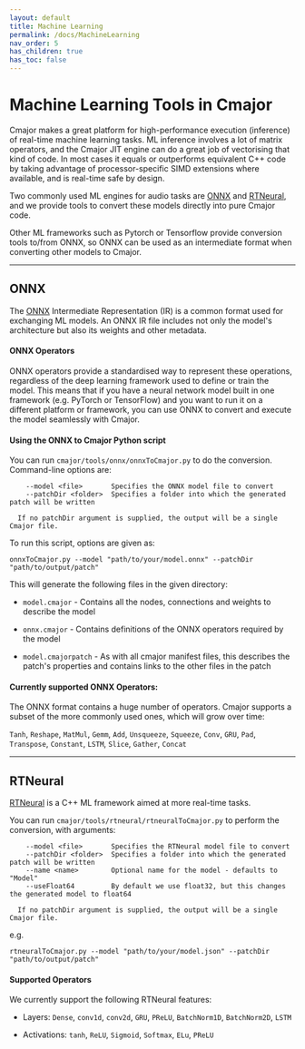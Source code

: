 ```yaml
---
layout: default
title: Machine Learning
permalink: /docs/MachineLearning
nav_order: 5
has_children: true
has_toc: false
---
```


# Machine Learning Tools in Cmajor

Cmajor makes a great platform for high-performance execution (inference) of real-time machine learning tasks. ML inference involves a lot of matrix operators, and the Cmajor JIT engine can do a great job of vectorising that kind of code. In most cases it equals or outperforms equivalent C++ code by taking advantage of processor-specific SIMD extensions where available, and is real-time safe by design.

Two commonly used ML engines for audio tasks are [ONNX](https://onnx.ai/) and [RTNeural](https://github.com/jatinchowdhury18/RTNeural), and we provide tools to convert these models directly into pure Cmajor code.

Other ML frameworks such as Pytorch or Tensorflow provide conversion tools to/from ONNX, so ONNX can be used as an intermediate format when converting other models to Cmajor.

----------------------------------------------------------

## ONNX

The [ONNX](https://onnx.ai/) Intermediate Representation (IR) is a common format used for exchanging ML models. An ONNX IR file includes not only the model's architecture but also its weights and other metadata.

#### ONNX Operators

ONNX operators provide a standardised way to represent these operations, regardless of the deep learning framework used to define or train the model. This means that if you have a neural network model built in one framework (e.g. PyTorch or TensorFlow) and you want to run it on a different platform or framework, you can use ONNX to convert and execute the model seamlessly with Cmajor.

#### Using the ONNX to Cmajor Python script

You can run `cmajor/tools/onnx/onnxToCmajor.py` to do the conversion. Command-line options are:

```
    --model <file>       Specifies the ONNX model file to convert
    --patchDir <folder>  Specifies a folder into which the generated patch will be written

  If no patchDir argument is supplied, the output will be a single Cmajor file.
```

To run this script, options are given as:

```shell
onnxToCmajor.py --model "path/to/your/model.onnx" --patchDir "path/to/output/patch"
```

This will generate the following files in the given directory:

- `model.cmajor` - Contains all the nodes, connections and weights to describe the model

- `onnx.cmajor` - Contains definitions of the ONNX operators required by the model

- `model.cmajorpatch` - As with all cmajor manifest files, this describes the patch's properties and contains links to the other files in the patch

#### Currently supported ONNX Operators:

The ONNX format contains a huge number of operators. Cmajor supports a subset of the more commonly used ones, which will grow over time:

`Tanh`, `Reshape`, `MatMul`, `Gemm`, `Add`, `Unsqueeze`, `Squeeze`, `Conv`, `GRU`, `Pad`, `Transpose`, `Constant`, `LSTM`, `Slice`, `Gather`, `Concat`

-------------------------------------------------------------------

## RTNeural

[RTNeural](https://github.com/jatinchowdhury18/RTNeural) is a C++ ML framework aimed at more real-time tasks.

You can run `cmajor/tools/rtneural/rtneuralToCmajor.py` to perform the conversion, with arguments:

```
    --model <file>       Specifies the RTNeural model file to convert
    --patchDir <folder>  Specifies a folder into which the generated patch will be written
    --name <name>        Optional name for the model - defaults to "Model"
    --useFloat64         By default we use float32, but this changes the generated model to float64

  If no patchDir argument is supplied, the output will be a single Cmajor file.
```

e.g.

```shell
rtneuralToCmajor.py --model "path/to/your/model.json" --patchDir "path/to/output/patch"
```

#### Supported Operators

We currently support the following RTNeural features:

- Layers: `Dense`, `conv1d`, `conv2d`, `GRU`, `PReLU`, `BatchNorm1D`, `BatchNorm2D`, `LSTM`

- Activations: `tanh`, `ReLU`, `Sigmoid`, `Softmax`, `ELu`, `PReLU`